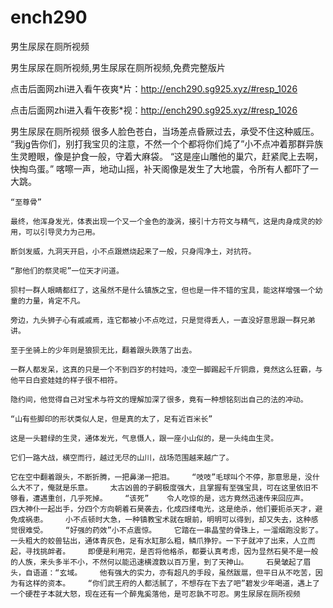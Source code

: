 # ench290
男生尿尿在厕所视频

男生尿尿在厕所视频,男生尿尿在厕所视频,免费完整版片

点击后面网zhi进入看午夜爽*片：http://ench290.sg925.xyz/#resp_1026

点击后面网zhi进入看午夜影*视：http://ench290.sg925.xyz/#resp_1026

男生尿尿在厕所视频    很多人脸色苍白，当场差点昏厥过去，承受不住这种威压。    “我jg告你们，别打我宝贝的注意，不然一个个都将你们炖了”小不点冲着那群异族生灵瞪眼，像是护食一般，守着大麻袋。    “这是座山雕他的巢穴，赶紧爬上去啊，快掏鸟蛋。”    喀嚓一声，地动山摇，补天阁像是发生了大地震，令所有人都吓了一大跳。

    “至尊骨”

    最终，他浑身发光，体表出现一个又一个金色的漩涡，接引十方符文与精气，这是肉身成灵的妙用，可以引导灵力为己用。

    断剑发威，九洞天开启，小不点跟燃烧起来了一般，只身闯净土，对抗符。

    “那他们的祭灵呢”一位天才问道。

    狈村一群人眼睛都红了，这虽然不是什么镇族之宝，但也是一件不错的宝具，能这样增强一个幼童的力量，肯定不凡。

    旁边，九头狮子心有戚戚焉，连它都被小不点吃过，只是觉得丢人，一直没好意思跟一群兄弟讲。

    至于坐骑上的少年则是狼狈无比，翻着跟头跌落了出去。

    一群人都发呆，这真的只是一个不到四岁的村娃吗，凌空一脚踢起千斤铜鼎，竟然这么狂霸，与他平日白瓷娃娃的样子很不相符。

    隐约间，他觉得自己对宝术与符文的理解加深了很多，竟有一种想铭刻出自己的法的冲动。

    “山有些脚印的形状类似人足，但是真的太了，足有近百米长”

    这是一头碧绿的生灵，通体发光，气息慑人，跟一座小山似的，是一头纯血生灵。

    它们一路大战，横空而行，越过无尽的山川，战场范围越来越广了。

    它在空中翻着跟头，不断折腾，一把鼻涕一把泪。    “吱吱”毛球叫个不停，那意思是，没什么大不了，俺就是乐意。    太古凶兽的子嗣极度强大，且掌握有至强宝具，可在这里依旧不够看，遭遇重创，几乎死掉。    “该死”    令人吃惊的是，远方竟然迅速传来回应声。    四大神仆一起出手，分四个方向朝着石昊袭去，化成四缕电光，这是绝杀，他们要扼杀天才，避免成祸患。    小不点顿时大急，一种镇教宝术就在眼前，明明可以得到，却又失去，这种感觉很难受。    “好强的药效”小不点震惊。    它踏在一串晶莹的骨珠上，一溜烟跑没影了。    一头粗大的蛟兽钻出，通体青灰色，足有水缸那么粗，鳞爪狰狞。一下子就冲了出来，人立而起，寻找挑衅者。    即便是利用完，是否将他格杀，都要认真考虑，因为显然石昊不是一般的人族，来头多半不小，不然何以能迅速横渡数以百万里，到了天神山。    石昊皱起了眉头，自语道：“玄域。    他有强大的实力，亦有超凡的手段，虽然跋扈，但平日从不吃苦，因为有这样的资本。    “你们武王府的人都活腻了，不想存在下去了吧”碧发少年喝道，遇上了一个硬茬子本就大怒，现在还有一个醉鬼奚落他，是可忍孰不可忍。男生尿尿在厕所视频
